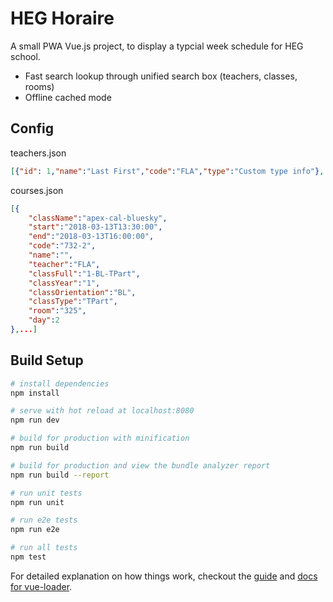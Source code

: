 # HEG Horaire

A small PWA Vue.js project, to display a typcial week schedule for HEG school.
- Fast search lookup through unified search box (teachers, classes, rooms)
- Offline cached mode


## Config

teachers.json
```json
[{"id": 1,"name":"Last First","code":"FLA","type":"Custom type info"}, ...]
```

courses.json
```json
[{
    "className":"apex-cal-bluesky",
    "start":"2018-03-13T13:30:00",
    "end":"2018-03-13T16:00:00",
    "code":"732-2",
    "name":"",
    "teacher":"FLA",
    "classFull":"1-BL-TPart",
    "classYear":"1",
    "classOrientation":"BL",
    "classType":"TPart",
    "room":"325",
    "day":2
},...]
```

## Build Setup

``` bash
# install dependencies
npm install

# serve with hot reload at localhost:8080
npm run dev

# build for production with minification
npm run build

# build for production and view the bundle analyzer report
npm run build --report

# run unit tests
npm run unit

# run e2e tests
npm run e2e

# run all tests
npm test
```

For detailed explanation on how things work, checkout the [guide](http://vuejs-templates.github.io/webpack/) and [docs for vue-loader](http://vuejs.github.io/vue-loader).

